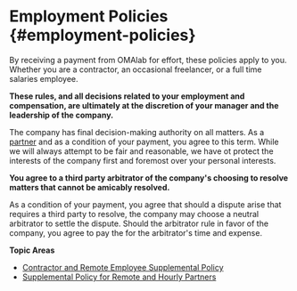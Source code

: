 # Employment Policies {#employment-policies}

By receiving a payment from OMAlab for effort, these policies apply to you. Whether you are a contractor, an occasional freelancer, or a full time salaries employee.

**These rules, and all decisions related to your employment and compensation, are ultimately at the discretion of your manager and the leadership of the company.**

The company has final decision-making authority on all matters. As a [partner](https://omalab.gitbooks.io/omalab-guide/content/GLOSSARY.html#partner) and as a condition of your payment, you agree to this term. While we will always attempt to be fair and reasonable, we have ot protect the interests of the company first and foremost over your personal interests.

**You agree to a third party arbitrator of the company's choosing to resolve matters that cannot be amicably resolved.**

As a condition of your payment, you agree that should a dispute arise that requires a third party to resolve, the company may choose a neutral arbitrator to settle the dispute. Should the arbitrator rule in favor of the company, you agree to pay the for the arbitrator's time and expense.

**Topic Areas**

* [Contractor and Remote Employee Supplemental Policy](https://omalab.gitbooks.io/omalab-guide/content/Hiring-Documents/Contractors-Rules.md)
* [Supplemental Policy for Remote and Hourly Partners](https://omalab.gitbooks.io/omalab-guide/content/Employment-Policies/supplemental-policies-for-remote-employees-and-contractors.html)



